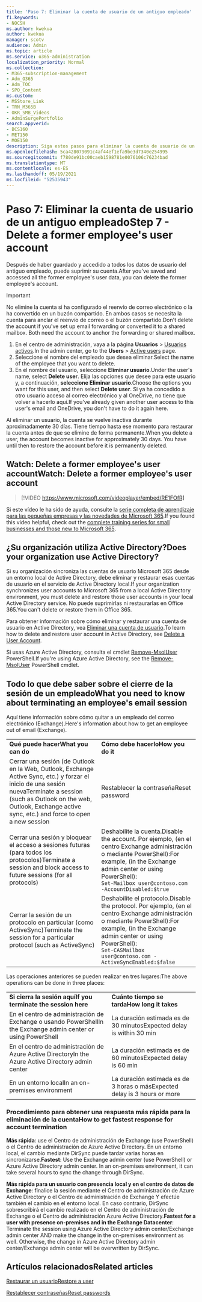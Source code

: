 ```yaml
---
title: 'Paso 7: Eliminar la cuenta de usuario de un antiguo empleado'
f1.keywords:
- NOCSH
ms.author: kwekua
author: kwekua
manager: scotv
audience: Admin
ms.topic: article
ms.service: o365-administration
localization_priority: Normal
ms.collection:
- M365-subscription-management
- Adm_O365
- Adm_TOC
- SPO_Content
ms.custom:
- MSStore_Link
- TRN_M365B
- OKR_SMB_Videos
- AdminSurgePortfolio
search.appverid:
- BCS160
- MET150
- MOE150
description: Siga estos pasos para eliminar la cuenta de usuario de un antiguo empleado.
ms.openlocfilehash: 5ca428079091c4af44ef1efa9be3d7340e254995
ms.sourcegitcommit: f780de91bc00caeb1598781e0076106c76234bad
ms.translationtype: MT
ms.contentlocale: es-ES
ms.lasthandoff: 05/19/2021
ms.locfileid: "52535943"
---
```

# <a name="step-7---delete-a-former-employees-user-account"></a><span data-ttu-id="9d2aa-103">Paso 7: Eliminar la cuenta de usuario de un antiguo empleado</span><span class="sxs-lookup"><span data-stu-id="9d2aa-103">Step 7 - Delete a former employee's user account</span></span>

<span data-ttu-id="9d2aa-104">Después de haber guardado y accedido a todos los datos de usuario del antiguo empleado, puede suprimir su cuenta.</span><span class="sxs-lookup"><span data-stu-id="9d2aa-104">After you've saved and accessed all the former employee's user data, you can delete the former employee's account.</span></span>

> [!IMPORTANT]
> <span data-ttu-id="9d2aa-p101">No elimine la cuenta si ha configurado el reenvío de correo electrónico o la ha convertido en un buzón compartido. En ambos casos se necesita la cuenta para anclar el reenvío de correo o el buzón compartido.</span><span class="sxs-lookup"><span data-stu-id="9d2aa-p101">Don't delete the account if you've set up email forwarding or converted it to a shared mailbox. Both need the account to anchor the forwarding or shared mailbox.</span></span>

1. <span data-ttu-id="9d2aa-107">En el centro de administración, vaya a la página **Usuarios** \> <a href="https://go.microsoft.com/fwlink/p/?linkid=834822" target="_blank">Usuarios activos</a>.</span><span class="sxs-lookup"><span data-stu-id="9d2aa-107">In the admin center, go to the **Users** \> <a href="https://go.microsoft.com/fwlink/p/?linkid=834822" target="_blank">Active users</a> page.</span></span>
2. <span data-ttu-id="9d2aa-108">Seleccione el nombre del empleado que desea eliminar.</span><span class="sxs-lookup"><span data-stu-id="9d2aa-108">Select the name of the employee that you want to delete.</span></span>
3. <span data-ttu-id="9d2aa-109">En el nombre del usuario, seleccione **Eliminar usuario**.</span><span class="sxs-lookup"><span data-stu-id="9d2aa-109">Under the user's name, select **Delete user**.</span></span> <span data-ttu-id="9d2aa-110">Elija las opciones que desee para este usuario y, a continuación, **seleccione Eliminar usuario**.</span><span class="sxs-lookup"><span data-stu-id="9d2aa-110">Choose the options you want for this user, and then select **Delete user**.</span></span> <span data-ttu-id="9d2aa-111">Si ya ha concedido a otro usuario acceso al correo electrónico y al OneDrive, no tiene que volver a hacerlo aquí.</span><span class="sxs-lookup"><span data-stu-id="9d2aa-111">If you've already given another user access to this user's email and OneDrive, you don't have to do it again here.</span></span>

<span data-ttu-id="9d2aa-p103">Al eliminar un usuario, la cuenta se vuelve inactiva durante aproximadamente 30 días. Tiene tiempo hasta ese momento para restaurar la cuenta antes de que se elimine de forma permanente.</span><span class="sxs-lookup"><span data-stu-id="9d2aa-p103">When you delete a user, the account becomes inactive for approximately 30 days. You have until then to restore the account before it is permanently deleted.</span></span>

## <a name="watch-delete-a-former-employees-user-account"></a><span data-ttu-id="9d2aa-114">Watch: Delete a former employee's user account</span><span class="sxs-lookup"><span data-stu-id="9d2aa-114">Watch: Delete a former employee's user account</span></span>

> [!VIDEO https://www.microsoft.com/videoplayer/embed/RE1FOfR]

<span data-ttu-id="9d2aa-115">Si este vídeo le ha sido de ayuda, consulte la [serie completa de aprendizaje para las pequeñas empresas y las novedades de Microsoft 365](../../business-video/index.yml).</span><span class="sxs-lookup"><span data-stu-id="9d2aa-115">If you found this video helpful, check out the [complete training series for small businesses and those new to Microsoft 365](../../business-video/index.yml).</span></span>

## <a name="does-your-organization-use-active-directory"></a><span data-ttu-id="9d2aa-116">¿Su organización utiliza Active Directory?</span><span class="sxs-lookup"><span data-stu-id="9d2aa-116">Does your organization use Active Directory?</span></span>

<span data-ttu-id="9d2aa-117">Si su organización sincroniza las cuentas de usuario Microsoft 365 desde un entorno local de Active Directory, debe eliminar y restaurar esas cuentas de usuario en el servicio de Active Directory local.</span><span class="sxs-lookup"><span data-stu-id="9d2aa-117">If your organization synchronizes user accounts to Microsoft 365 from a local Active Directory environment, you must delete and restore those user accounts in your local Active Directory service.</span></span> <span data-ttu-id="9d2aa-118">No puede suprimirlas ni restaurarlas en Office 365.</span><span class="sxs-lookup"><span data-stu-id="9d2aa-118">You can't delete or restore them in Office 365.</span></span>

<span data-ttu-id="9d2aa-119">Para obtener información sobre cómo eliminar y restaurar una cuenta de usuario en Active Directory, vea [Eliminar una cuenta de usuario](/previous-versions/windows/it-pro/windows-server-2008-R2-and-2008/cc753730(v=ws.11)).</span><span class="sxs-lookup"><span data-stu-id="9d2aa-119">To learn how to delete and restore user account in Active Directory, see [Delete a User Account](/previous-versions/windows/it-pro/windows-server-2008-R2-and-2008/cc753730(v=ws.11)).</span></span>
  
<span data-ttu-id="9d2aa-120">Si usas Azure Active Directory, consulta el cmdlet [Remove-MsolUser](https://go.microsoft.com/fwlink/?linkid=842230) PowerShell.</span><span class="sxs-lookup"><span data-stu-id="9d2aa-120">If you're using Azure Active Directory, see the [Remove-MsolUser](https://go.microsoft.com/fwlink/?linkid=842230) PowerShell cmdlet.</span></span>
  
## <a name="what-you-need-to-know-about-terminating-an-employees-email-session"></a><span data-ttu-id="9d2aa-121">Todo lo que debe saber sobre el cierre de la sesión de un empleado</span><span class="sxs-lookup"><span data-stu-id="9d2aa-121">What you need to know about terminating an employee's email session</span></span>

<span data-ttu-id="9d2aa-122">Aquí tiene información sobre cómo quitar a un empleado del correo electrónico (Exchange).</span><span class="sxs-lookup"><span data-stu-id="9d2aa-122">Here's information about how to get an employee out of email (Exchange).</span></span>
  
|||
|:-----|:-----|
|<span data-ttu-id="9d2aa-123">**Qué puede hacer**</span><span class="sxs-lookup"><span data-stu-id="9d2aa-123">**What you can do**</span></span> <br/> |<span data-ttu-id="9d2aa-124">**Cómo debe hacerlo**</span><span class="sxs-lookup"><span data-stu-id="9d2aa-124">**How you do it**</span></span> <br/> |
|<span data-ttu-id="9d2aa-125">Cerrar una sesión (de Outlook en la Web, Outlook, Exchange Active Sync, etc.) y forzar el inicio de una sesión nueva</span><span class="sxs-lookup"><span data-stu-id="9d2aa-125">Terminate a session (such as Outlook on the web, Outlook, Exchange active sync, etc.) and force to open a new session</span></span>  <br/> |<span data-ttu-id="9d2aa-126">Restablecer la contraseña</span><span class="sxs-lookup"><span data-stu-id="9d2aa-126">Reset password</span></span>  <br/> |
|<span data-ttu-id="9d2aa-127">Cerrar una sesión y bloquear el acceso a sesiones futuras (para todos los protocolos)</span><span class="sxs-lookup"><span data-stu-id="9d2aa-127">Terminate a session and block access to future sessions (for all protocols)</span></span>  <br/> |<span data-ttu-id="9d2aa-128">Deshabilite la cuenta.</span><span class="sxs-lookup"><span data-stu-id="9d2aa-128">Disable the account.</span></span> <span data-ttu-id="9d2aa-129">Por ejemplo, (en el centro Exchange administración o mediante PowerShell):</span><span class="sxs-lookup"><span data-stu-id="9d2aa-129">For example, (in the Exchange admin center or using PowerShell):</span></span>  <br/>  `Set-Mailbox user@contoso.com -AccountDisabled:$true` <br/> |
|<span data-ttu-id="9d2aa-130">Cerrar la sesión de un protocolo en particular (como ActiveSync)</span><span class="sxs-lookup"><span data-stu-id="9d2aa-130">Terminate the session for a particular protocol (such as ActiveSync)</span></span>  <br/> |<span data-ttu-id="9d2aa-131">Deshabilite el protocolo.</span><span class="sxs-lookup"><span data-stu-id="9d2aa-131">Disable the protocol.</span></span> <span data-ttu-id="9d2aa-132">Por ejemplo, (en el centro Exchange administración o mediante PowerShell):</span><span class="sxs-lookup"><span data-stu-id="9d2aa-132">For example, (in the Exchange admin center or using PowerShell):</span></span>  <br/>  `Set-CASMailbox user@contoso.com -ActiveSyncEnabled:$false` <br/> |

<span data-ttu-id="9d2aa-133">Las operaciones anteriores se pueden realizar en tres lugares:</span><span class="sxs-lookup"><span data-stu-id="9d2aa-133">The above operations can be done in three places:</span></span>
  
|||
|:-----|:-----|
|<span data-ttu-id="9d2aa-134">**Si cierra la sesión aquí**</span><span class="sxs-lookup"><span data-stu-id="9d2aa-134">**If you terminate the session here**</span></span> <br/> |<span data-ttu-id="9d2aa-135">**Cuánto tiempo se tarda**</span><span class="sxs-lookup"><span data-stu-id="9d2aa-135">**How long it takes**</span></span> <br/> |
|<span data-ttu-id="9d2aa-136">En el centro de administración de Exchange o usando PowerShell</span><span class="sxs-lookup"><span data-stu-id="9d2aa-136">In the Exchange admin center or using PowerShell</span></span>  <br/> |<span data-ttu-id="9d2aa-137">La duración estimada es de 30 minutos</span><span class="sxs-lookup"><span data-stu-id="9d2aa-137">Expected delay is within 30 min</span></span>  <br/> |
|<span data-ttu-id="9d2aa-138">En el centro de administración de Azure Active Directory</span><span class="sxs-lookup"><span data-stu-id="9d2aa-138">In the Azure Active Directory admin center</span></span>  <br/> |<span data-ttu-id="9d2aa-139">La duración estimada es de 60 minutos</span><span class="sxs-lookup"><span data-stu-id="9d2aa-139">Expected delay is 60 min</span></span>  <br/> |
|<span data-ttu-id="9d2aa-140">En un entorno local</span><span class="sxs-lookup"><span data-stu-id="9d2aa-140">In an on-premises environment</span></span>  <br/> |<span data-ttu-id="9d2aa-141">La duración estimada es de 3 horas o más</span><span class="sxs-lookup"><span data-stu-id="9d2aa-141">Expected delay is 3 hours or more</span></span>  <br/> |

### <a name="how-to-get-fastest-response-for-account-termination"></a><span data-ttu-id="9d2aa-142">Procedimiento para obtener una respuesta más rápida para la eliminación de la cuenta</span><span class="sxs-lookup"><span data-stu-id="9d2aa-142">How to get fastest response for account termination</span></span>

 <span data-ttu-id="9d2aa-p107">**Más rápida**: use el Centro de administración de Exchange (use PowerShell) o el Centro de administración de Azure Active Directory. En un entorno local, el cambio mediante DirSync puede tardar varias horas en sincronizarse.</span><span class="sxs-lookup"><span data-stu-id="9d2aa-p107">**Fastest**: Use the Exchange admin center (use PowerShell) or Azure Active Directory admin center. In an on-premises environment, it can take several hours to sync the change through DirSync.</span></span>
  
 <span data-ttu-id="9d2aa-p108">**Más rápida para un usuario con presencia local y en el centro de datos de Exchange**: finalice la sesión mediante el Centro de administración de Azure Active Directory o el Centro de administración de Exchange Y efectúe también el cambio en el entorno local. En caso contrario, DirSync sobrescribirá el cambio realizado en el Centro de administración de Exchange o el Centro de administración Azure Active Directory.</span><span class="sxs-lookup"><span data-stu-id="9d2aa-p108">**Fastest for a user with presence on-premises and in the Exchange Datacenter**: Terminate the session using Azure Active Directory admin center/Exchange admin center AND make the change in the on-premises environment as well. Otherwise, the change in Azure Active Directory admin center/Exchange admin center will be overwritten by DirSync.</span></span>
  
## <a name="related-articles"></a><span data-ttu-id="9d2aa-147">Artículos relacionados</span><span class="sxs-lookup"><span data-stu-id="9d2aa-147">Related articles</span></span>

[<span data-ttu-id="9d2aa-148">Restaurar un usuario</span><span class="sxs-lookup"><span data-stu-id="9d2aa-148">Restore a user</span></span>](restore-user.md)

[<span data-ttu-id="9d2aa-149">Restablecer contraseñas</span><span class="sxs-lookup"><span data-stu-id="9d2aa-149">Reset passwords</span></span>](reset-passwords.md)
